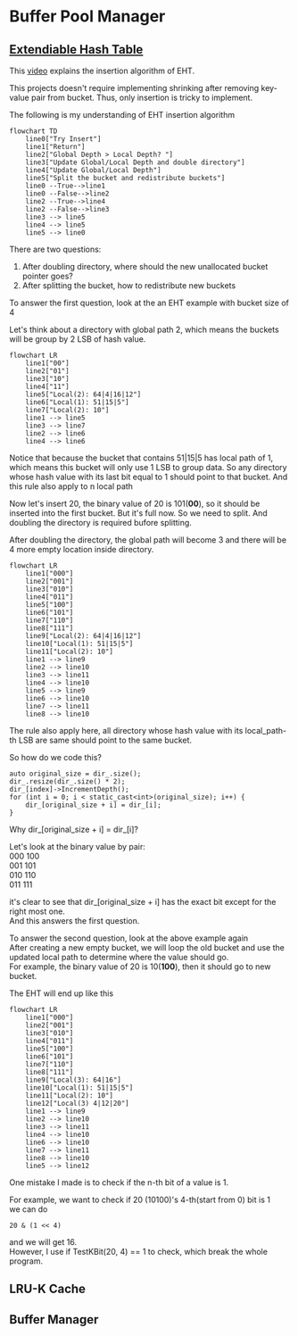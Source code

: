 # Buffer Pool Manager

## [Extendiable Hash Table](https://en.wikipedia.org/wiki/Extendible_hashing)
This [video](https://www.youtube.com/watch?v=r4GkXtH1la8) explains the insertion algorithm of EHT.

This projects doesn't require implementing shrinking after removing key-value pair from bucket. Thus, only insertion is tricky to implement.

The following is my understanding of EHT insertion algorithm

```mermaid
flowchart TD
    line0["Try Insert"]
    line1["Return"]
    line2["Global Depth > Local Depth? "]
    line3["Update Global/Local Depth and double directory"]
    line4["Update Global/Local Depth"]
    line5["Split the bucket and redistribute buckets"]
    line0 --True-->line1
    line0 --False-->line2
    line2 --True-->line4
    line2 --False-->line3
    line3 --> line5
    line4 --> line5
    line5 --> line0
```
There are two questions:
1. After doubling directory, where should the new unallocated bucket pointer goes?
2. After splitting the bucket, how to redistribute new buckets

To answer the first question, look at the an EHT example with bucket size of 4

Let's think about a directory with global path 2, which means the buckets will be group by 2 LSB of hash value. </br>
```mermaid
flowchart LR
    line1["00"]
    line2["01"]
    line3["10"]
    line4["11"]
    line5["Local(2): 64|4|16|12"]
    line6["Local(1): 51|15|5"]
    line7["Local(2): 10"]
    line1 --> line5
    line3 --> line7
    line2 --> line6
    line4 --> line6
```

Notice that because the bucket that contains 51|15|5 has local path of 1, which means this bucket will only use 1 LSB to group data. So any directory whose hash value with its last bit equal to 1 should point to that bucket. And this rule also apply to n local path 

Now let's insert 20, the binary value of 20 is 101(**00**), so it should be inserted into the first bucket. But it's full now. So we need to split. And doubling the directory is required bufore splitting.


After doubling the directory, the global path will become 3 and there will be 4 more empty location inside directory.

```mermaid
flowchart LR
    line1["000"]
    line2["001"]
    line3["010"]
    line4["011"]
    line5["100"]
    line6["101"]
    line7["110"]
    line8["111"]
    line9["Local(2): 64|4|16|12"]
    line10["Local(1): 51|15|5"]
    line11["Local(2): 10"]
    line1 --> line9
    line2 --> line10
    line3 --> line11
    line4 --> line10
    line5 --> line9
    line6 --> line10
    line7 --> line11
    line8 --> line10
```

The rule also apply here, all directory whose hash value with its local_path-th LSB are same should point to the same bucket. 

So how do we code this?
```
auto original_size = dir_.size();
dir_.resize(dir_.size() * 2);
dir_[index]->IncrementDepth();
for (int i = 0; i < static_cast<int>(original_size); i++) {
    dir_[original_size + i] = dir_[i];
}
```
Why dir_[original_size + i] = dir_[i]?

Let's look at the binary value by pair: </br>
000 100 </br>
001 101 </br>
010 110 </br>
011 111 </br>

it's clear to see that dir_[original_size + i] has the exact bit except for the right most one. </br>
And this answers the first question.</br>

To answer the second question, look at the above example again </br>
After creating a new empty bucket, we will loop the old bucket and use the updated local path to determine where the value should go. </br>
For example, the binary value of 20 is 10(**100**), then it should go to new bucket. 

The EHT will end up like this
```mermaid
flowchart LR
    line1["000"]
    line2["001"]
    line3["010"]
    line4["011"]
    line5["100"]
    line6["101"]
    line7["110"]
    line8["111"]
    line9["Local(3): 64|16"]
    line10["Local(1): 51|15|5"]
    line11["Local(2): 10"]
    line12["Local(3) 4|12|20"]
    line1 --> line9
    line2 --> line10
    line3 --> line11
    line4 --> line10
    line6 --> line10
    line7 --> line11
    line8 --> line10
    line5 --> line12
```

One mistake I made is to check if the n-th bit of a value is 1.

For example, we want to check if 20 (10100)'s 4-th(start from 0) bit is 1 </br>
we can do
```
20 & (1 << 4) 
```
and we will get 16. </br>
However, I use if TestKBit(20, 4) == 1 to check, which break the whole program.

## LRU-K Cache

## Buffer Manager
